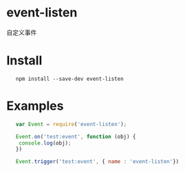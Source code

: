 # event-listen
自定义事件

# Install
```
   npm install --save-dev event-listen

```

# Examples
```js
   var Event = require('event-listen'); 

   Event.on('test:event', function (obj) {
    console.log(obj);
   })

   Event.trigger('test:event', { name : 'event-listen'})

```